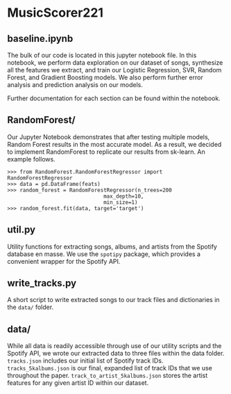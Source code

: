 # MusicScorer221

## baseline.ipynb

The bulk of our code is located in this jupyter notebook file. In this notebook, we perform data exploration on our dataset of songs, synthesize all the features we extract, and train our Logistic Regression, SVR, Random Forest, and Gradient Boosting models. We also perform further error analysis and prediction analysis on our models.

Further documentation for each section can be found within the notebook.

## RandomForest/

Our Jupyter Notebook demonstrates that after testing multiple models, Random Forest results in the most accurate model. As a result, we decided to implement RandomForest to replicate our results from sk-learn. An example follows.

	>>> from RandomForest.RandomForestRegressor import RandomForestRegressor
    >>> data = pd.DataFrame(feats)
	>>> random_forest = RandomForestRegressor(n_trees=200
                                   max_depth=10,
                                   min_size=1)
	>>> random_forest.fit(data, target='target')

## util.py

Utility functions for extracting songs, albums, and artists from the Spotify database en masse. We use the `spotipy` package, which provides a convenient wrapper for the Spotify API.

## write_tracks.py

A short script to write extracted songs to our track files and dictionaries in the `data/` folder.

## data/

While all data is readily accessible through use of our utility scripts and the Spotify API, we wrote our extracted data to three files within the data folder. `tracks.json` includes our initial list of Spotify track IDs. `tracks_5kalbums.json` is our final, expanded list of track IDs that we use throughout the paper. `track_to_artist_5kalbums.json` stores the artist features for any given artist ID within our dataset.

